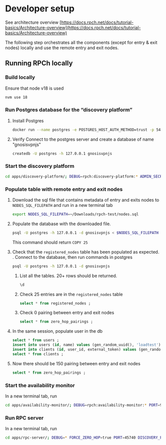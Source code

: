# Developer setup

See architecture overview [https://docs.rpch.net/docs/tutorial-basics/Architecture-overview](https://docs.rpch.net/docs/tutorial-basics/Architecture-overview)

The following step orchestrates all the components (except for entry & exit nodes) locally and use the remote entry and exit nodes. 

## Running RPCh locally

### Build locally

Ensure that node v18 is used

```bash
nvm use 18
```

### Run Postgres database for the “discovery platform”

1. Install Postgres
    
    ```bash
    docker run --name postgres -e POSTGRES_HOST_AUTH_METHOD=trust -p 5432:5432 -d postgres
    ```
    
2. Verify Connect to the postgres server and create a database of name "gnosisvpnjs"
    
    ```bash
    createdb -U postgres -h 127.0.0.1 gnosisvpnjs
    ```
    

### Start the discovery platform

```bash
cd apps/discovery-platform/; DEBUG=rpch:discovery-platform:* ADMIN_SECRET=topsecret SESSION_SECRET=toppersecret PORT=3020 URL="http://127.0.0.1:3020" PGHOST=localhost PGPORT=5432 PGDATABASE=gnosisvpnjs PGUSER=postgres PGPASSWORD=postgres yarn start
```

### Populate table with remote entry and exit nodes

1. Download the sql file that contains metadata of entry and exits nodes to `NODES_SQL_FILEPATH` and run in a new terminal tab
    
    ```bash
    export NODES_SQL_FILEPATH=~/Downloads/rpch-test/nodes.sql
    ```
    
2. Populate the database with the downloaded file.
    
    ```bash
    psql -U postgres -h 127.0.0.1 -d gnosisvpnjs < $NODES_SQL_FILEPATH
    ```
    
    This command should return `COPY 25`
    
3. Check that the `registered_nodes` table has been populated as expected. . Connect to the database, then run commands in postgres
    
    ```bash
    psql -U postgres -h 127.0.0.1 -d gnosisvpnjs
    ```
    
    1. List all the tables. 20+ rows should be returned.
        
        ```sql
        \d
        ```
        
    2. Check 25 entries are in the `registered_nodes` table
        
        ```sql
        select * from registered_nodes ;
        ```
        
    3. Check 0 pairing between entry and exit nodes
        
        ```sql
        select * from zero_hop_pairings ;
        ```
        
4. In the same session, populate user in the db
    
    ```sql
    select * from users ;
    insert into users (id, name) values (gen_random_uuid(), 'loadtest');
    insert into clients (id, user_id, external_token) values (gen_random_uuid(), (select id from users), 'loadtesting-secret');
    select * from clients ;
    ```
    
5. Now there should be 150 pairing between entry and exit nodes
    
    ```sql
    select * from zero_hop_pairings ;
    ```
    

### Start the availability monitor

In a new terminal tab, run

```bash
cd apps/availability-monitor/; DEBUG=rpch:availability-monitor:* PORT=9080 PGHOST=localhost PGPORT=5432 PGDATABASE=gnosisvpnjs PGUSER=postgres PGPASSWORD=postgres yarn start
```

### Run RPC server

In a new terminal tab, run

```bash
cd apps/rpc-server/; DEBUG=* FORCE_ZERO_HOP=true PORT=45740 DISCOVERY_PLATFORM_API_ENDPOINT="http://127.0.0.1:3020" CLIENT=loadtesting-secret DATABASE_URL=postgres://postgres:postgres@127.0.0.1:5432/rpch_dp yarn start | tee ~/Downloads/rpch-test/test.log
```
